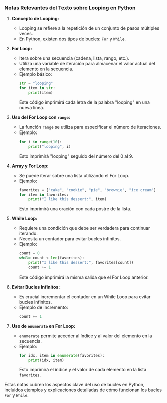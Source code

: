 ### Notas Relevantes del Texto sobre Looping en Python

1. **Concepto de Looping:**
   - Looping se refiere a la repetición de un conjunto de pasos múltiples veces.
   - En Python, existen dos tipos de bucles: `For` y `While`.

2. **For Loop:**
   - Itera sobre una secuencia (cadena, lista, rango, etc.).
   - Utiliza una variable de iteración para almacenar el valor actual del elemento en la secuencia.
   - Ejemplo básico:
     ```python
     str = "looping"
     for item in str:
         print(item)
     ```
     Este código imprimirá cada letra de la palabra "looping" en una nueva línea.

3. **Uso del For Loop con `range`:**
   - La función `range` se utiliza para especificar el número de iteraciones.
   - Ejemplo:
     ```python
     for i in range(10):
         print("looping", i)
     ```
     Esto imprimirá "looping" seguido del número del 0 al 9.

4. **Array y For Loop:**
   - Se puede iterar sobre una lista utilizando el For Loop.
   - Ejemplo:
     ```python
     favorites = ["cake", "cookie", "pie", "brownie", "ice cream"]
     for item in favorites:
         print("I like this dessert:", item)
     ```
     Esto imprimirá una oración con cada postre de la lista.

5. **While Loop:**
   - Requiere una condición que debe ser verdadera para continuar iterando.
   - Necesita un contador para evitar bucles infinitos.
   - Ejemplo:
     ```python
     count = 0
     while count < len(favorites):
         print("I like this dessert:", favorites[count])
         count += 1
     ```
     Este código imprimirá la misma salida que el For Loop anterior.

6. **Evitar Bucles Infinitos:**
   - Es crucial incrementar el contador en un While Loop para evitar bucles infinitos.
   - Ejemplo de incremento:
     ```python
     count += 1
     ```

7. **Uso de `enumerate` en For Loop:**
   - `enumerate` permite acceder al índice y al valor del elemento en la secuencia.
   - Ejemplo:
     ```python
     for idx, item in enumerate(favorites):
         print(idx, item)
     ```
     Esto imprimirá el índice y el valor de cada elemento en la lista `favorites`.

Estas notas cubren los aspectos clave del uso de bucles en Python, incluidos ejemplos y explicaciones detalladas de cómo funcionan los bucles `For` y `While`.
